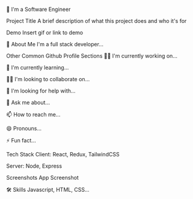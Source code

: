 🏢 I'm a Software Engineer 

Project Title
A brief description of what this project does and who it's for

Demo
Insert gif or link to demo

🚀 About Me
I'm a full stack developer...

Other Common Github Profile Sections
👩‍💻 I'm currently working on...

🧠 I'm currently learning...

👯‍♀️ I'm looking to collaborate on...

🤔 I'm looking for help with...

💬 Ask me about...

📫 How to reach me...

😄 Pronouns...

⚡️ Fun fact...

Tech Stack
Client: React, Redux, TailwindCSS

Server: Node, Express

Screenshots
App Screenshot

🛠 Skills
Javascript, HTML, CSS...
